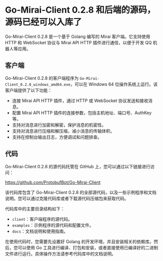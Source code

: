 # Go-Mirai-Client 0.2.8 和后端的源码，源码已经可以入库了

Go-Mirai-Client 0.2.8 是一个基于 Golang 编写的 Mirai 客户端。它支持使用 HTTP 和 WebSocket 协议与 Mirai API HTTP 插件进行通信，以便于开发 QQ 机器人等应用。

## 客户端

Go-Mirai-Client 0.2.8 的客户端程序为 `Go-Mirai-Client_0.2.8_windows_amd64.exe`，可以在 Windows 64 位操作系统上运行。该客户端提供了以下功能：

- 连接 Mirai API HTTP 插件，通过 HTTP 或 WebSocket 协议发送和接收消息。
- 配置 Mirai API HTTP 插件的连接参数，包括主机地址、端口号、AuthKey 等。
- 支持对消息进行加密和解密，保护消息的机密性。
- 支持对消息进行压缩和解压缩，减小消息的传输体积。
- 支持在控制台输出日志，方便调试和问题排查。

## 代码

Go-Mirai-Client 0.2.8 的源代码托管在 GitHub 上，您可以通过以下链接进行访问：

https://github.com/ProtobufBot/Go-Mirai-Client

该代码库包含了 Go-Mirai-Client 0.2.8 的全部源代码，以及一些示例程序和文档说明。您可以通过克隆代码库或者下载源代码压缩包来获取代码。

代码库中的主要目录结构如下：

- `client`：客户端程序的源代码。
- `examples`：示例程序的源代码和配置文件。
- `docs`：文档说明和使用指南。

在使用代码时，您需要先设置好 Golang 的开发环境，并且安装相关的依赖库。然后，您可以使用 Go 工具进行编译、打包和安装，或者直接使用已编译好的二进制文件进行运行。具体操作方法请参考代码库中的文档说明。
